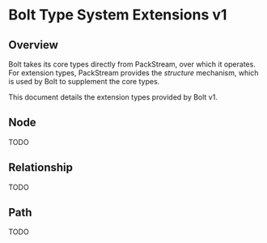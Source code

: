 # Bolt Type System Extensions v1



## Overview

Bolt takes its core types directly from PackStream, over which it operates.
For extension types, PackStream provides the *structure* mechanism, which is used by Bolt to supplement the core types.

This document details the extension types provided by Bolt v1. 


## Node

TODO



## Relationship

TODO



## Path

TODO


